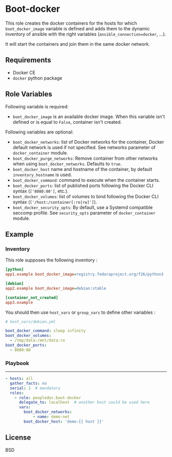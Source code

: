 Boot-docker
==============

This role creates the docker containers for the hosts for which
`boot_docker_image` variable is defined and adds them to the dynamic inventory
of ansible with the right variables (`ansible_connection=docker`, ...).

It will start the containers and join them in the same docker network.

Requirements
------------

* Docker CE
* `docker` python package

Role Variables
--------------

Following variable is required:
* `boot_docker_image` is an available docker image. When this variable isn't
defined or is equal to `False`, container isn't created.


Following variables are optional:
* `boot_docker_networks`: list of Docker networks for the container,
Docker default network is used if not specified. See networks parameter of
`docker_container` module.
* `boot_docker_purge_networks`: Remove container from other
  networks when using `boot_docker_networks`. Defaults to `true`.
* `boot_docker_host` name and hostname of the container, by default
`inventory_hostname` is used.
* `boot_docker_command`: command to execute when the container starts.
* `boot_docker_ports`: list of published ports following the Docker CLI syntax
  (`['8080:80']`, etc.).
* `boot_docker_volumes`: list of volumes to bind following the Docker CLI syntax
  (`['/host:/container[:ro|rw]']`).
* `boot_docker_security_opts`: By default, use a Systemd compatible seccomp
profile. See `security_opts` parameter of `docker_container` module.


Example
-------

### Inventory

This role supposes the following inventory :

```ini
[python]
app1.example boot_docker_image=registry.fedoraproject.org/f26/python3

[debian]
app2.example boot_docker_image=debian:stable

[container_not_created]
app3.example
```

You should then use `host_vars` or `group_vars` to define other variables :

```yaml
# host_vars/debian.yml

boot_docker_command: sleep infinity
boot_docker_volumes:
  - /tmp/data:/mnt/data:ro
boot_docker_ports:
  - 8080:80
```

### Playbook
------------

```yaml
- hosts: all
  gather_facts: no
  serial: 1  # mandatory
  roles:
    - role: peopledoc.boot-docker
      delegate_to: localhost  # another host could be used here
      vars:
        boot_docker_networks:
            - name: demo-net
        boot_docker_host: 'demo-{{ host }}'
```

License
--------

BSD
